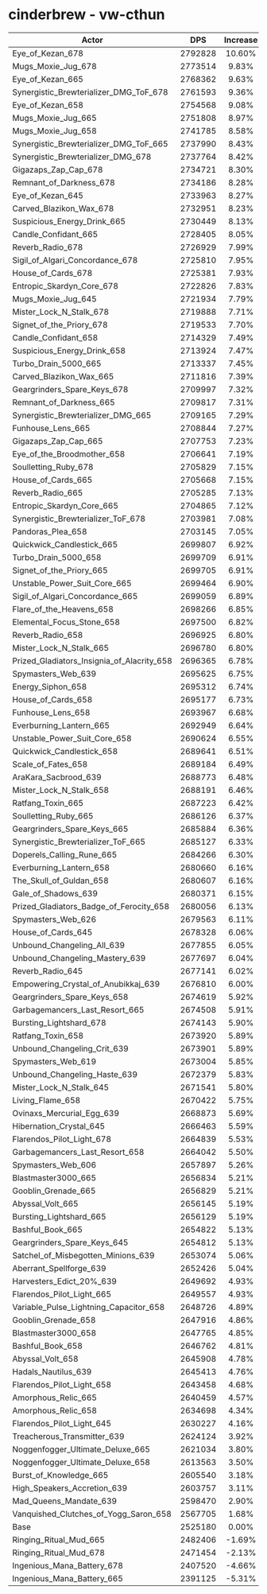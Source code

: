 # cinderbrew - vw-cthun
| Actor | DPS | Increase |
|---|:---:|:---:|
|Eye_of_Kezan_678|2792828|10.60%|
|Mugs_Moxie_Jug_678|2773514|9.83%|
|Eye_of_Kezan_665|2768362|9.63%|
|Synergistic_Brewterializer_DMG_ToF_678|2761593|9.36%|
|Eye_of_Kezan_658|2754568|9.08%|
|Mugs_Moxie_Jug_665|2751808|8.97%|
|Mugs_Moxie_Jug_658|2741785|8.58%|
|Synergistic_Brewterializer_DMG_ToF_665|2737990|8.43%|
|Synergistic_Brewterializer_DMG_678|2737764|8.42%|
|Gigazaps_Zap_Cap_678|2734721|8.30%|
|Remnant_of_Darkness_678|2734186|8.28%|
|Eye_of_Kezan_645|2733963|8.27%|
|Carved_Blazikon_Wax_678|2732951|8.23%|
|Suspicious_Energy_Drink_665|2730449|8.13%|
|Candle_Confidant_665|2728405|8.05%|
|Reverb_Radio_678|2726929|7.99%|
|Sigil_of_Algari_Concordance_678|2725810|7.95%|
|House_of_Cards_678|2725381|7.93%|
|Entropic_Skardyn_Core_678|2722826|7.83%|
|Mugs_Moxie_Jug_645|2721934|7.79%|
|Mister_Lock_N_Stalk_678|2719888|7.71%|
|Signet_of_the_Priory_678|2719533|7.70%|
|Candle_Confidant_658|2714329|7.49%|
|Suspicious_Energy_Drink_658|2713924|7.47%|
|Turbo_Drain_5000_665|2713337|7.45%|
|Carved_Blazikon_Wax_665|2711816|7.39%|
|Geargrinders_Spare_Keys_678|2709997|7.32%|
|Remnant_of_Darkness_665|2709817|7.31%|
|Synergistic_Brewterializer_DMG_665|2709165|7.29%|
|Funhouse_Lens_665|2708844|7.27%|
|Gigazaps_Zap_Cap_665|2707753|7.23%|
|Eye_of_the_Broodmother_658|2706641|7.19%|
|Soulletting_Ruby_678|2705829|7.15%|
|House_of_Cards_665|2705668|7.15%|
|Reverb_Radio_665|2705285|7.13%|
|Entropic_Skardyn_Core_665|2704865|7.12%|
|Synergistic_Brewterializer_ToF_678|2703981|7.08%|
|Pandoras_Plea_658|2703145|7.05%|
|Quickwick_Candlestick_665|2699807|6.92%|
|Turbo_Drain_5000_658|2699709|6.91%|
|Signet_of_the_Priory_665|2699705|6.91%|
|Unstable_Power_Suit_Core_665|2699464|6.90%|
|Sigil_of_Algari_Concordance_665|2699059|6.89%|
|Flare_of_the_Heavens_658|2698266|6.85%|
|Elemental_Focus_Stone_658|2697500|6.82%|
|Reverb_Radio_658|2696925|6.80%|
|Mister_Lock_N_Stalk_665|2696780|6.80%|
|Prized_Gladiators_Insignia_of_Alacrity_658|2696365|6.78%|
|Spymasters_Web_639|2695625|6.75%|
|Energy_Siphon_658|2695312|6.74%|
|House_of_Cards_658|2695177|6.73%|
|Funhouse_Lens_658|2693967|6.68%|
|Everburning_Lantern_665|2692949|6.64%|
|Unstable_Power_Suit_Core_658|2690624|6.55%|
|Quickwick_Candlestick_658|2689641|6.51%|
|Scale_of_Fates_658|2689184|6.49%|
|AraKara_Sacbrood_639|2688773|6.48%|
|Mister_Lock_N_Stalk_658|2688191|6.46%|
|Ratfang_Toxin_665|2687223|6.42%|
|Soulletting_Ruby_665|2686126|6.37%|
|Geargrinders_Spare_Keys_665|2685884|6.36%|
|Synergistic_Brewterializer_ToF_665|2685127|6.33%|
|Doperels_Calling_Rune_665|2684266|6.30%|
|Everburning_Lantern_658|2680660|6.16%|
|The_Skull_of_Guldan_658|2680607|6.16%|
|Gale_of_Shadows_639|2680371|6.15%|
|Prized_Gladiators_Badge_of_Ferocity_658|2680056|6.13%|
|Spymasters_Web_626|2679563|6.11%|
|House_of_Cards_645|2678328|6.06%|
|Unbound_Changeling_All_639|2677855|6.05%|
|Unbound_Changeling_Mastery_639|2677697|6.04%|
|Reverb_Radio_645|2677141|6.02%|
|Empowering_Crystal_of_Anubikkaj_639|2676810|6.00%|
|Geargrinders_Spare_Keys_658|2674619|5.92%|
|Garbagemancers_Last_Resort_665|2674508|5.91%|
|Bursting_Lightshard_678|2674143|5.90%|
|Ratfang_Toxin_658|2673920|5.89%|
|Unbound_Changeling_Crit_639|2673901|5.89%|
|Spymasters_Web_619|2673004|5.85%|
|Unbound_Changeling_Haste_639|2672379|5.83%|
|Mister_Lock_N_Stalk_645|2671541|5.80%|
|Living_Flame_658|2670422|5.75%|
|Ovinaxs_Mercurial_Egg_639|2668873|5.69%|
|Hibernation_Crystal_645|2666463|5.59%|
|Flarendos_Pilot_Light_678|2664839|5.53%|
|Garbagemancers_Last_Resort_658|2664042|5.50%|
|Spymasters_Web_606|2657897|5.26%|
|Blastmaster3000_665|2656834|5.21%|
|Gooblin_Grenade_665|2656829|5.21%|
|Abyssal_Volt_665|2656145|5.19%|
|Bursting_Lightshard_665|2656129|5.19%|
|Bashful_Book_665|2654822|5.13%|
|Geargrinders_Spare_Keys_645|2654812|5.13%|
|Satchel_of_Misbegotten_Minions_639|2653074|5.06%|
|Aberrant_Spellforge_639|2652426|5.04%|
|Harvesters_Edict_20%_639|2649692|4.93%|
|Flarendos_Pilot_Light_665|2649557|4.93%|
|Variable_Pulse_Lightning_Capacitor_658|2648726|4.89%|
|Gooblin_Grenade_658|2647916|4.86%|
|Blastmaster3000_658|2647765|4.85%|
|Bashful_Book_658|2646762|4.81%|
|Abyssal_Volt_658|2645908|4.78%|
|Hadals_Nautilus_639|2645413|4.76%|
|Flarendos_Pilot_Light_658|2643458|4.68%|
|Amorphous_Relic_665|2640459|4.57%|
|Amorphous_Relic_658|2634698|4.34%|
|Flarendos_Pilot_Light_645|2630227|4.16%|
|Treacherous_Transmitter_639|2624124|3.92%|
|Noggenfogger_Ultimate_Deluxe_665|2621034|3.80%|
|Noggenfogger_Ultimate_Deluxe_658|2613563|3.50%|
|Burst_of_Knowledge_665|2605540|3.18%|
|High_Speakers_Accretion_639|2603757|3.11%|
|Mad_Queens_Mandate_639|2598470|2.90%|
|Vanquished_Clutches_of_Yogg_Saron_658|2567705|1.68%|
|Base|2525180|0.00%|
|Ringing_Ritual_Mud_665|2482406|-1.69%|
|Ringing_Ritual_Mud_678|2471454|-2.13%|
|Ingenious_Mana_Battery_678|2407520|-4.66%|
|Ingenious_Mana_Battery_665|2391125|-5.31%|
